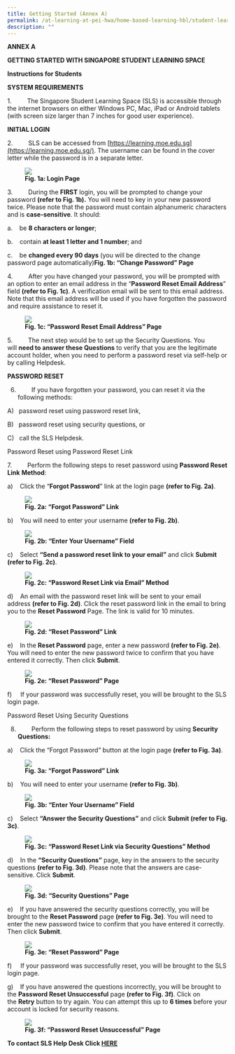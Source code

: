 ```yaml
---
title: Getting Started (Annex A)
permalink: /at-learning-at-pei-hwa/home-based-learning-hbl/student-learning-space-sls/getting-started-annex-a/
description: ""
---
```

**ANNEX A**

**GETTING STARTED WITH SINGAPORE STUDENT LEARNING SPACE**

**Instructions for Students**


**SYSTEM REQUIREMENTS**

1.         The Singapore Student Learning Space (SLS) is accessible through the internet browsers on either Windows PC, Mac, iPad or Android tablets (with screen size larger than 7 inches for good user experience).

**INITIAL LOGIN**

2.         SLS can be accessed from [https://learning.moe.edu.sg](https://learning.moe.edu.sg/). The username can be found in the cover letter while the password is in a separate letter.

<figure>
<img src="/images/1a.png">
<figcaption> <strong>Fig. 1a: Login Page</strong> </figcaption>
</figure>

3.         During the **FIRST** login, you will be prompted to change your password **(refer to Fig. 1b).** You will need to key in your new password twice. Please note that the password must contain alphanumeric characters and is **case-sensitive**. It should:

a.    be **8 characters or longer**;

b.    contain **at least 1 letter and 1 number**; and

c.    be **changed every 90 days** (you will be directed to the change password page automatically)**Fig. 1b: “Change Password” Page**

4.         After you have changed your password, you will be prompted with an option to enter an email address in the “**Password Reset Email Address**” field **(refer to Fig. 1c)**. A verification email will be sent to this email address. Note that this email address will be used if you have forgotten the password and require assistance to reset it.

<figure>
<img src="/images/1c.png">
<figcaption> <strong>Fig. 1c: “Password Reset Email Address” Page</strong> </figcaption>
</figure>

5.         The next step would be to set up the Security Questions. You will **need to answer these Questions** to verify that you are the legitimate account holder, when you need to perform a password reset via self-help or by calling Helpdesk.

**PASSWORD RESET**

6.         If you have forgotten your password, you can reset it via the following methods:

A)   password reset using password reset link,

B)   password reset using security questions, or

C)   call the SLS Helpdesk.

Password Reset using Password Reset Link

7.         Perform the following steps to reset password using **Password Reset Link** **Method**:

a)    Click the “**Forgot Password**” link at the login page **(refer to Fig. 2a)**.

<figure>
<img src="/images/2a.png">
<figcaption> <strong>Fig. 2a: “Forgot Password” Link</strong> </figcaption>
</figure>

b)    You will need to enter your username **(refer to Fig. 2b)**.

<figure>
<img src="/images/2b.png">
<figcaption> <strong>Fig. 2b: “Enter Your Username” Field</strong> </figcaption>
</figure>

c)    Select **“Send a password reset link to your email”** and click **Submit (refer to Fig. 2c)**.

<figure>
<img src="/images/2c.png">
<figcaption> <strong>Fig. 2c: “Password Reset Link via Email” Method</strong> </figcaption>
</figure>

d)    An email with the password reset link will be sent to your email address **(refer to Fig. 2d)**. Click the reset password link in the email to bring you to the **Reset Password** Page. The link is valid for 10 minutes.

<figure>
<img src="/images/2d.png">
<figcaption> <strong>Fig. 2d: “Reset Password” Link</strong> </figcaption>
</figure>

e)    In the **Reset Password** page, enter a new password **(refer to Fig. 2e)**. You will need to enter the new password twice to confirm that you have entered it correctly. Then click **Submit**.

<figure>
<img src="/images/2e.png">
<figcaption> <strong>Fig. 2e: “Reset Password” Page</strong> </figcaption>
</figure>

f)     If your password was successfully reset, you will be brought to the SLS login page.

Password Reset Using Security Questions

8.         Perform the following steps to reset password by using **Security Questions:**

a)    Click the “Forgot Password” button at the login page **(refer to Fig. 3a)**.

<figure>
<img src="/images/3a.png">
<figcaption> <strong>Fig. 3a: “Forgot Password” Link</strong> </figcaption>
</figure>

b)    You will need to enter your username **(refer to Fig. 3b)**.

<figure>
<img src="/images/3b.png">
<figcaption> <strong>Fig. 3b: “Enter Your Username” Field</strong> </figcaption>
</figure>

c)    Select **“Answer the Security Questions”** and click **Submit (refer to Fig. 3c)**.

<figure>
<img src="/images/3c.png">
<figcaption> <strong>Fig. 3c: “Password Reset Link via Security Questions” Method</strong> </figcaption>
</figure>

d)    In the **“Security Questions”** page, key in the answers to the security questions **(refer to Fig. 3d)**. Please note that the answers are case-sensitive. Click **Submit**.

<figure>
<img src="/images/3d.png">
<figcaption> <strong>Fig. 3d: “Security Questions” Page</strong> </figcaption>
</figure>

e)    If you have answered the security questions correctly, you will be brought to the **Reset Password** page **(refer to Fig. 3e)**. You will need to enter the new password twice to confirm that you have entered it correctly. Then click **Submit**.

<figure>
<img src="/images/3e.png">
<figcaption> <strong>Fig. 3e: “Reset Password” Page</strong> </figcaption>
</figure>

f)     If your password was successfully reset, you will be brought to the SLS login page.

g)    If you have answered the questions incorrectly, you will be brought to the **Password Reset Unsuccessful** page **(refer to Fig. 3f)**. Click on the **Retry** button to try again. You can attempt this up to **6 times** before your account is locked for security reasons.

<figure>
<img src="/images/3f.png">
<figcaption> <strong>Fig. 3f: “Password Reset Unsuccessful” Page</strong> </figcaption>
</figure>

**To contact SLS Help Desk Click [HERE](https://staging.d3ud1e33ljueqf.amplifyapp.com/others/student-learning-space-sls/contact-sls-helpdesk)**